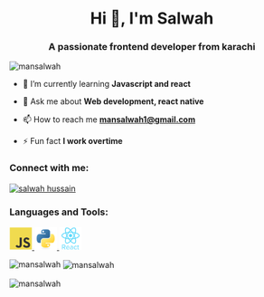 <h1 align="center">Hi 👋, I'm Salwah</h1>
<h3 align="center">A passionate frontend developer from karachi</h3>

<p align="left"> <img src="https://komarev.com/ghpvc/?username=mansalwah&label=Profile%20views&color=0e75b6&style=flat" alt="mansalwah" /> </p>

- 🌱 I’m currently learning **Javascript and react**

- 💬 Ask me about **Web development, react native**

- 📫 How to reach me **mansalwah1@gmail.com**

- ⚡ Fun fact **I work overtime**

<h3 align="left">Connect with me:</h3>
<p align="left">
<a href="https://linkedin.com/in/salwah hussain" target="blank"><img align="center" src="https://raw.githubusercontent.com/rahuldkjain/github-profile-readme-generator/master/src/images/icons/Social/linked-in-alt.svg" alt="salwah hussain" height="30" width="40" /></a>
</p>

<h3 align="left">Languages and Tools:</h3>
<p align="left"> <a href="https://developer.mozilla.org/en-US/docs/Web/JavaScript" target="_blank" rel="noreferrer"> <img src="https://raw.githubusercontent.com/devicons/devicon/master/icons/javascript/javascript-original.svg" alt="javascript" width="40" height="40"/> </a> <a href="https://www.python.org" target="_blank" rel="noreferrer"> <img src="https://raw.githubusercontent.com/devicons/devicon/master/icons/python/python-original.svg" alt="python" width="40" height="40"/> </a> <a href="https://reactjs.org/" target="_blank" rel="noreferrer"> <img src="https://raw.githubusercontent.com/devicons/devicon/master/icons/react/react-original-wordmark.svg" alt="react" width="40" height="40"/> </a> </p>

<p><img align="left" src="https://github-readme-stats.vercel.app/api/top-langs?username=mansalwah&show_icons=true&locale=en&layout=compact" alt="mansalwah" /></p>

<p>&nbsp;<img align="center" src="https://github-readme-stats.vercel.app/api?username=mansalwah&show_icons=true&locale=en" alt="mansalwah" /></p>

<p><img align="center" src="https://github-readme-streak-stats.herokuapp.com/?user=mansalwah&" alt="mansalwah" /></p>

<!---
Mansalwah/Mansalwah is a ✨ special ✨ repository because its `README.md` (this file) appears on your GitHub profile.
You can click the Preview link to take a look at your changes.
--->

